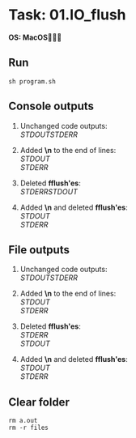 # Task: 01.IO_flush
**OS: MacOS**🧑🏼‍💻

## Run
```
sh program.sh
```
## Console outputs
1. Unchanged code outputs:  
*STDOUTSTDERR*  

2. Added **\n** to the end of lines:  
*STDOUT*  
*STDERR*
3. Deleted **fflush'es**:  
*STDERRSTDOUT*
4. Added **\n** and deleted **fflush'es**:  
*STDOUT*  
*STDERR*

## File outputs
1. Unchanged code outputs:  
*STDOUTSTDERR*  

2. Added **\n** to the end of lines:  
*STDOUT*  
*STDERR*
3. Deleted **fflush'es**:  
*STDERR*  
*STDOUT*
4. Added **\n** and deleted **fflush'es**:  
*STDOUT*  
*STDERR*

## Clear folder
```
rm a.out
rm -r files
```